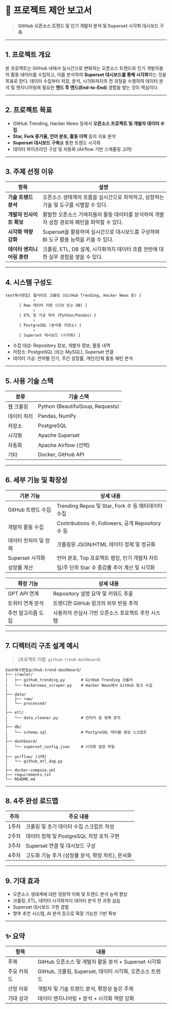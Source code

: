 # 📄 프로젝트 제안 보고서

>   **GitHub 오픈소스 트렌드 및 인기 개발자 분석 및 Superset 시각화 대시보드 구축**

------

## 1. 프로젝트 개요

본 프로젝트는 GitHub 내에서 실시간으로 변화하는 오픈소스 트렌드와 인기 개발자들의 활동 데이터를 수집하고, 이를 분석하여 **Superset 대시보드를 통해 시각화**하는 것을 목표로 한다.
 데이터 수집부터 저장, 분석, 시각화까지의 전 과정을 수행하여 데이터 분석 및 엔지니어링에 필요한 **엔드 투 엔드(End-to-End)** 경험을 쌓는 것이 핵심이다.

------

## 2. 프로젝트 목표

-   GitHub Trending, Hacker News 등에서 **오픈소스 프로젝트 및 개발자 데이터 수집**
-   **Star, Fork 증가율, 언어 분포, 활동 이력** 등의 지표 분석
-   **Superset 대시보드 구축**을 통한 트렌드 시각화
-   데이터 파이프라인 구성 및 자동화 (Airflow 기반 스케줄링 고려)

------

## 3. 주제 선정 이유

| 항목                       | 설명                                                         |
| -------------------------- | ------------------------------------------------------------ |
| **기술 트렌드 분석**       | 오픈소스 생태계의 흐름을 실시간으로 파악하고, 성장하는 기술 및 도구를 식별할 수 있다. |
| **개발자 인사이트 확보**   | 활발한 오픈소스 기여자들의 활동 데이터를 분석하여 개발자 성장 경로와 패턴을 파악할 수 있다. |
| **시각화 역량 강화**       | Superset을 활용하여 실시간으로 대시보드를 구성하며 BI 도구 활용 능력을 키울 수 있다. |
| **데이터 엔지니어링 훈련** | 크롤링, ETL, DB 설계, 시각화까지 데이터 흐름 전반에 대한 실무 경험을 쌓을 수 있다. |

------

## 4. 시스템 구성도

```
text복사편집[ 웹사이트 크롤링 (GitHub Trending, Hacker News 등) ]
            ↓
      [ Raw 데이터 저장 (CSV 또는 DB) ]
            ↓
      [ ETL 및 가공 처리 (Python/Pandas) ]
            ↓
      [ PostgreSQL (분석용 저장소) ]
            ↓
      [ Superset 대시보드 (시각화) ]
```

-   수집 대상: Repository 정보, 개발자 정보, 활동 내역
-   저장소: PostgreSQL (또는 MySQL), Superset 연결
-   데이터 가공: 언어별 인기, 주간 성장률, 개인/단체 활동 패턴 분석

------

## 5. 사용 기술 스택

| 분류        | 기술 스택                        |
| ----------- | -------------------------------- |
| 웹 크롤링   | Python (BeautifulSoup, Requests) |
| 데이터 처리 | Pandas, NumPy                    |
| 저장소      | PostgreSQL                       |
| 시각화      | Apache Superset                  |
| 자동화      | Apache Airflow (선택)            |
| 기타        | Docker, GitHub API               |

------

## 6. 세부 기능 및 확장성

| 기본 기능             | 상세 내용                                          |
| --------------------- | -------------------------------------------------- |
| GitHub 트렌드 수집    | Trending Repos 및 Star, Fork 수 등 메타데이터 수집 |
| 개발자 활동 수집      | Contributions 수, Followers, 공개 Repository 수 등 |
| 데이터 전처리 및 정제 | 크롤링된 JSON/HTML 데이터 정제 및 정규화           |
| Superset 시각화       | 언어 분포, Top 프로젝트 랭킹, 인기 개발자 차트     |
| 성장률 계산           | 일/주 단위 Star 수 증감률 추이 계산 및 시각화      |

| 확장 기능          | 상세 내용                                          |
| ------------------ | -------------------------------------------------- |
| GPT API 연계       | Repository 설명 요약 및 키워드 추출                |
| 트위터 연계 분석   | 트렌디한 GitHub 링크의 외부 반응 추적              |
| 추천 알고리즘 도입 | 사용자의 관심사 기반 오픈소스 프로젝트 추천 시스템 |



------

## 7. 디렉터리 구조 설계 예시

>   (프로젝트 이름: `github-trend-dashboard`)

```
bash복사편집github-trend-dashboard/
├── crawler/
│   ├── github_trending.py       # GitHub Trending 크롤러
│   └── hackernews_scraper.py    # Hacker News에서 GitHub 링크 수집
│
├── data/
│   ├── raw/
│   └── processed/
│
├── etl/
│   └── data_cleaner.py          # 전처리 및 정제 로직
│
├── db/
│   └── schema.sql               # PostgreSQL 테이블 생성 스크립트
│
├── dashboard/
│   └── superset_config.json     # 시각화 설정 파일
│
├── airflow/ (선택)
│   └── github_etl_dag.py
│
├── docker-compose.yml
├── requirements.txt
└── README.md
```

------

## 8. 4주 완성 로드맵

| 주차  | 주요 내용                                         |
| ----- | ------------------------------------------------- |
| 1주차 | 크롤링 및 초기 데이터 수집 스크립트 작성          |
| 2주차 | 데이터 정제 및 PostgreSQL 저장 로직 구현          |
| 3주차 | Superset 연결 및 대시보드 구성                    |
| 4주차 | 고도화 기능 추가 (성장률 분석, 확장 차트), 문서화 |

------

## 9. 기대 효과

-   오픈소스 생태계에 대한 정량적 이해 및 트렌드 분석 능력 향상
-   크롤링, ETL, 데이터 시각화까지 데이터 분석 전 과정 실습
-   Superset 대시보드 구현 경험
-   향후 추천 시스템, AI 분석 등으로 확장 가능한 기반 확보

------

## ✨ 요약

| 항목        | 내용                                                     |
| ----------- | -------------------------------------------------------- |
| 주제        | GitHub 오픈소스 및 개발자 활동 분석 + Superset 시각화    |
| 주요 키워드 | GitHub, 크롤링, Superset, 데이터 시각화, 오픈소스 트렌드 |
| 선정 이유   | 개발자 및 기술 트렌드 분석, 확장성 높은 주제             |
| 기대 성과   | 데이터 엔지니어링 + 분석 + 시각화 역량 강화              |
